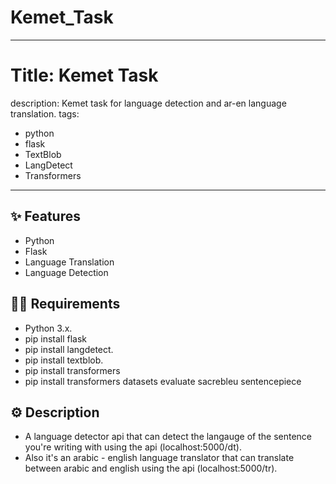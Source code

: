 # Kemet_Task
---
# Title: Kemet Task
description: Kemet task for language detection and ar-en language translation.
tags:
  - python
  - flask
  - TextBlob
  - LangDetect
  - Transformers
---


## ✨ Features

- Python
- Flask
- Language Translation
- Language Detection

## 💁‍♀️ Requirements

- Python 3.x.
- pip install flask 
- pip install langdetect.
- pip install textblob.
- pip install transformers
- pip install transformers datasets evaluate sacrebleu sentencepiece

## ⚙️ Description
- A language detector api that can detect the langauge of the sentence you're writing with using the api (localhost:5000/dt).
- Also it's an arabic - english language translator that can translate between arabic and english using the api (localhost:5000/tr).

